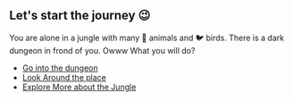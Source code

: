 ## Let's start the journey 😉

You are alone in a jungle with many 🐯 animals and 🐦 birds.
There is a dark dungeon in frond of you. Owww
What you will do?

- [Go into the dungeon](../../0/0.md)
- [Look Around the place](../../0/0.1.md)
- [Explore More about the Jungle](../../0/0.2.md)
